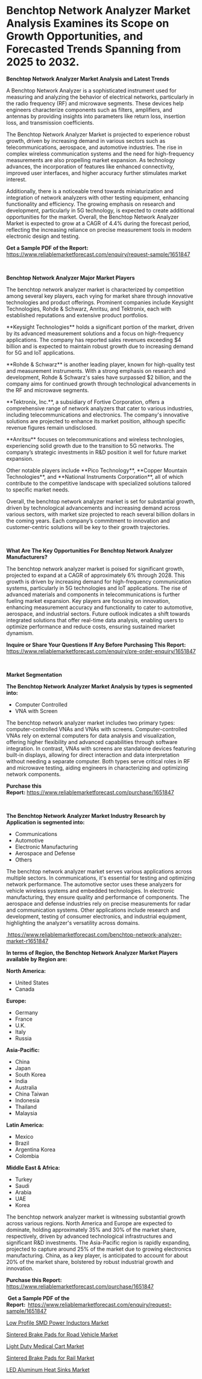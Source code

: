 <p><h1>Benchtop ​Network Analyzer Market Analysis Examines its Scope on Growth Opportunities, and Forecasted Trends Spanning from 2025 to 2032.</h1></p><p><strong>Benchtop ​Network Analyzer Market Analysis and Latest Trends</strong></p>
<p><p>A Benchtop Network Analyzer is a sophisticated instrument used for measuring and analyzing the behavior of electrical networks, particularly in the radio frequency (RF) and microwave segments. These devices help engineers characterize components such as filters, amplifiers, and antennas by providing insights into parameters like return loss, insertion loss, and transmission coefficients.</p><p>The Benchtop Network Analyzer Market is projected to experience robust growth, driven by increasing demand in various sectors such as telecommunications, aerospace, and automotive industries. The rise in complex wireless communication systems and the need for high-frequency measurements are also propelling market expansion. As technology advances, the incorporation of features like enhanced connectivity, improved user interfaces, and higher accuracy further stimulates market interest.</p><p>Additionally, there is a noticeable trend towards miniaturization and integration of network analyzers with other testing equipment, enhancing functionality and efficiency. The growing emphasis on research and development, particularly in 5G technology, is expected to create additional opportunities for the market. Overall, the Benchtop Network Analyzer Market is expected to grow at a CAGR of 4.4% during the forecast period, reflecting the increasing reliance on precise measurement tools in modern electronic design and testing.</p></p>
<p><strong>Get a Sample PDF of the Report:&nbsp;</strong> <a href="https://www.reliablemarketforecast.com/enquiry/request-sample/1651847?utm_campaign=1897&utm_medium=2&utm_source=Github&utm_content=ia&utm_term=23032025&utm_id=benchtop-network-analyzer">https://www.reliablemarketforecast.com/enquiry/request-sample/1651847</a></p>
<p>&nbsp;</p>
<p><strong>Benchtop ​Network Analyzer Major Market Players</strong></p>
<p><p>The benchtop network analyzer market is characterized by competition among several key players, each vying for market share through innovative technologies and product offerings. Prominent companies include Keysight Technologies, Rohde & Schwarz, Anritsu, and Tektronix, each with established reputations and extensive product portfolios. </p><p>**Keysight Technologies** holds a significant portion of the market, driven by its advanced measurement solutions and a focus on high-frequency applications. The company has reported sales revenues exceeding $4 billion and is expected to maintain robust growth due to increasing demand for 5G and IoT applications.</p><p>**Rohde & Schwarz** is another leading player, known for high-quality test and measurement instruments. With a strong emphasis on research and development, Rohde & Schwarz's sales have surpassed $2 billion, and the company aims for continued growth through technological advancements in the RF and microwave segments.</p><p>**Tektronix, Inc.**, a subsidiary of Fortive Corporation, offers a comprehensive range of network analyzers that cater to various industries, including telecommunications and electronics. The company's innovative solutions are projected to enhance its market position, although specific revenue figures remain undisclosed.</p><p>**Anritsu** focuses on telecommunications and wireless technologies, experiencing solid growth due to the transition to 5G networks. The company’s strategic investments in R&D position it well for future market expansion.</p><p>Other notable players include **Pico Technology**, **Copper Mountain Technologies**, and **National Instruments Corporation**, all of which contribute to the competitive landscape with specialized solutions tailored to specific market needs. </p><p>Overall, the benchtop network analyzer market is set for substantial growth, driven by technological advancements and increasing demand across various sectors, with market size projected to reach several billion dollars in the coming years. Each company’s commitment to innovation and customer-centric solutions will be key to their growth trajectories.</p></p>
<p>&nbsp;</p>
<p><strong>What Are The Key Opportunities For Benchtop ​Network Analyzer Manufacturers?</strong></p>
<p><p>The benchtop network analyzer market is poised for significant growth, projected to expand at a CAGR of approximately 6% through 2028. This growth is driven by increasing demand for high-frequency communication systems, particularly in 5G technologies and IoT applications. The rise of advanced materials and components in telecommunications is further fueling market expansion. Key players are focusing on innovation, enhancing measurement accuracy and functionality to cater to automotive, aerospace, and industrial sectors. Future outlook indicates a shift towards integrated solutions that offer real-time data analysis, enabling users to optimize performance and reduce costs, ensuring sustained market dynamism.</p></p>
<p><strong>Inquire or Share Your Questions If Any Before Purchasing This Report:</strong> <a href="https://www.reliablemarketforecast.com/enquiry/pre-order-enquiry/1651847?utm_campaign=1897&utm_medium=2&utm_source=Github&utm_content=ia&utm_term=23032025&utm_id=benchtop-network-analyzer">https://www.reliablemarketforecast.com/enquiry/pre-order-enquiry/1651847</a></p>
<p>&nbsp;</p>
<p><strong>Market Segmentation</strong></p>
<p><strong>The Benchtop ​Network Analyzer Market Analysis by types is segmented into:</strong></p>
<p><ul><li>Computer Controlled</li><li>VNA with Screen</li></ul></p>
<p><p>The benchtop network analyzer market includes two primary types: computer-controlled VNAs and VNAs with screens. Computer-controlled VNAs rely on external computers for data analysis and visualization, offering higher flexibility and advanced capabilities through software integration. In contrast, VNAs with screens are standalone devices featuring built-in displays, allowing for direct interaction and data interpretation without needing a separate computer. Both types serve critical roles in RF and microwave testing, aiding engineers in characterizing and optimizing network components.</p></p>
<p><strong>Purchase this Report:&nbsp;</strong><a href="https://www.reliablemarketforecast.com/purchase/1651847?utm_campaign=1897&utm_medium=2&utm_source=Github&utm_content=ia&utm_term=23032025&utm_id=benchtop-network-analyzer">https://www.reliablemarketforecast.com/purchase/1651847</a></p>
<p>&nbsp;</p>
<p><strong>The Benchtop ​Network Analyzer Market Industry Research by Application is segmented into:</strong></p>
<p><ul><li>Communications</li><li>Automotive</li><li>Electronic Manufacturing</li><li>Aerospace and Defense</li><li>Others</li></ul></p>
<p><p>The benchtop network analyzer market serves various applications across multiple sectors. In communications, it's essential for testing and optimizing network performance. The automotive sector uses these analyzers for vehicle wireless systems and embedded technologies. In electronic manufacturing, they ensure quality and performance of components. The aerospace and defense industries rely on precise measurements for radar and communication systems. Other applications include research and development, testing of consumer electronics, and industrial equipment, highlighting the analyzer's versatility across domains.</p></p>
<p><a href="https://www.reliablemarketforecast.com/benchtop-network-analyzer-market-r1651847?utm_campaign=1897&utm_medium=2&utm_source=Github&utm_content=ia&utm_term=23032025&utm_id=benchtop-network-analyzer">&nbsp;https://www.reliablemarketforecast.com/benchtop-network-analyzer-market-r1651847</a></p>
<p><strong>In terms of Region, the Benchtop ​Network Analyzer Market Players available by Region are:</strong></p>
<p>
    <p> <strong> North America: </strong>
        <ul>
            <li>United States</li>
            <li>Canada</li>
        </ul>
        </p> 
    <p> <strong> Europe: </strong>
        <ul>
            <li>Germany</li>
            <li>France</li>
            <li>U.K.</li>
            <li>Italy</li>
            <li>Russia</li>
        </ul>
        </p> 
    <p> <strong> Asia-Pacific: </strong>
        <ul>
            <li>China</li>
            <li>Japan</li>
            <li>South Korea</li>
            <li>India</li>
            <li>Australia</li>
            <li>China Taiwan</li>
            <li>Indonesia</li>
            <li>Thailand</li>
            <li>Malaysia</li>
        </ul>
        </p> 
    <p> <strong> Latin America: </strong>
        <ul>
            <li>Mexico</li>
            <li>Brazil</li>
            <li>Argentina Korea</li>
            <li>Colombia</li>
        </ul>
        </p> 
    <p> <strong> Middle East & Africa: </strong>
        <ul>
            <li>Turkey</li>
            <li>Saudi</li>
            <li>Arabia</li>
            <li>UAE</li>
            <li>Korea</li>
        </ul>
    </p>
    </p>
<p><p>The benchtop network analyzer market is witnessing substantial growth across various regions. North America and Europe are expected to dominate, holding approximately 35% and 30% of the market share, respectively, driven by advanced technological infrastructures and significant R&D investments. The Asia-Pacific region is rapidly expanding, projected to capture around 25% of the market due to growing electronics manufacturing. China, as a key player, is anticipated to account for about 20% of the market share, bolstered by robust industrial growth and innovation.</p></p>
<p><strong>Purchase this Report: </strong><a href="https://www.reliablemarketforecast.com/purchase/1651847?utm_campaign=1897&utm_medium=2&utm_source=Github&utm_content=ia&utm_term=23032025&utm_id=benchtop-network-analyzer">https://www.reliablemarketforecast.com/purchase/1651847</a></p>
<p>&nbsp;<strong>Get a Sample PDF of the Report:&nbsp;&nbsp;</strong><a href="https://www.reliablemarketforecast.com/enquiry/request-sample/1651847?utm_campaign=1897&utm_medium=2&utm_source=Github&utm_content=ia&utm_term=23032025&utm_id=benchtop-network-analyzer">https://www.reliablemarketforecast.com/enquiry/request-sample/1651847</a></p>
<p><strong></strong></p>
<p><p><a href="https://github.com/bordzjisela/Market-Research-Report-List-1/blob/main/low-profile-smd-power-inductors-market.md?utm_campaign=1897&utm_medium=2&utm_source=Github&utm_content=ia&utm_term=23032025&utm_id=benchtop-network-analyzer">Low Profile SMD Power Inductors Market</a></p><p><a href="https://github.com/shongranch73/Market-Research-Report-List-1/blob/main/sintered-brake-pads-for-road-vehicle-market.md?utm_campaign=1897&utm_medium=2&utm_source=Github&utm_content=ia&utm_term=23032025&utm_id=benchtop-network-analyzer">Sintered Brake Pads for Road Vehicle Market</a></p><p><a href="https://github.com/stvnpukaj10/Market-Research-Report-List-1/blob/main/light-duty-medical-cart-market.md?utm_campaign=1897&utm_medium=2&utm_source=Github&utm_content=ia&utm_term=23032025&utm_id=benchtop-network-analyzer">Light Duty Medical Cart Market</a></p><p><a href="https://github.com/sakourkishev/Market-Research-Report-List-1/blob/main/sintered-brake-pads-for-rail-market.md?utm_campaign=1897&utm_medium=2&utm_source=Github&utm_content=ia&utm_term=23032025&utm_id=benchtop-network-analyzer">Sintered Brake Pads for Rail Market</a></p><p><a href="https://github.com/nikkoureta1y/Market-Research-Report-List-1/blob/main/led-aluminum-heat-sinks-market.md?utm_campaign=1897&utm_medium=2&utm_source=Github&utm_content=ia&utm_term=23032025&utm_id=benchtop-network-analyzer">LED Aluminum Heat Sinks Market</a></p></p>